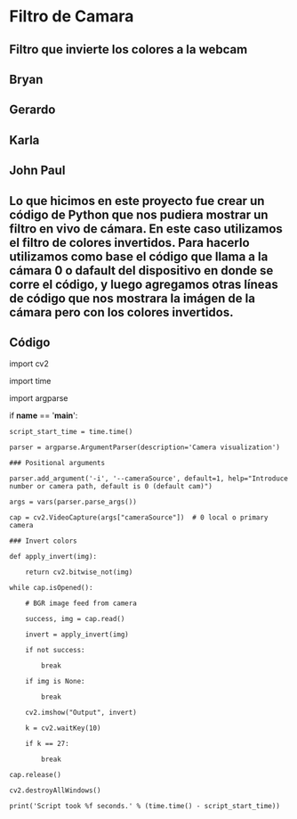 # Filtro de Camara
## Filtro que invierte los colores a la webcam

## Bryan
## Gerardo
## Karla
## John Paul

## Lo que hicimos en este proyecto fue crear un código de Python que nos pudiera mostrar un filtro en vivo de cámara. En este caso utilizamos el filtro de colores invertidos. Para hacerlo utilizamos como base el código que llama a la cámara 0 o dafault del dispositivo en donde se corre el código, y luego agregamos otras líneas de código que nos mostrara la imágen de la cámara pero con los colores invertidos. 

## Código 

import cv2

import time

import argparse


if __name__ == '__main__':

    script_start_time = time.time()
    
    parser = argparse.ArgumentParser(description='Camera visualization')
   
    ### Positional arguments
    
    parser.add_argument('-i', '--cameraSource', default=1, help="Introduce number or camera path, default is 0 (default cam)")
    
    args = vars(parser.parse_args())
    
    cap = cv2.VideoCapture(args["cameraSource"])  # 0 local o primary camera
    
    ### Invert colors
    
    def apply_invert(img):
    
        return cv2.bitwise_not(img)
    
    while cap.isOpened():
    
        # BGR image feed from camera
        
        success, img = cap.read()
        
        invert = apply_invert(img)
        
        if not success:
        
            break
        
        if img is None:
        
            break
        
        cv2.imshow("Output", invert)
        
        k = cv2.waitKey(10)
        
        if k == 27:
        
            break
    
    cap.release()
    
    cv2.destroyAllWindows()
    
    print('Script took %f seconds.' % (time.time() - script_start_time))
